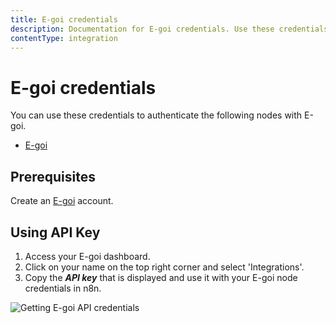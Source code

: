 ```yaml
---
title: E-goi credentials
description: Documentation for E-goi credentials. Use these credentials to authenticate E-goi in n8n, a workflow automation platform.
contentType: integration
---
```


# E-goi credentials

You can use these credentials to authenticate the following nodes with E-goi.

- [E-goi](/integrations/builtin/app-nodes/n8n-nodes-base.egoi/)

## Prerequisites

Create an [E-goi](https://www.e-goi.com/) account.

## Using API Key

1. Access your E-goi dashboard.
2. Click on your name on the top right corner and select 'Integrations'.
3. Copy the ***API key*** that is displayed and use it with your E-goi node credentials in n8n.

![Getting E-goi API credentials](/_images/integrations/builtin/credentials/egoi/using-api.gif)

